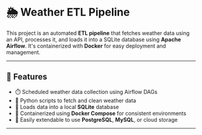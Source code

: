 # 🌦️ Weather ETL Pipeline

This project is an automated **ETL pipeline** that fetches weather data using an API, processes it, and loads it into a SQLite database using **Apache Airflow**. It's containerized with **Docker** for easy deployment and management.

---

## 🚀 Features

- ⏱️ Scheduled weather data collection using Airflow DAGs
- 🐍 Python scripts to fetch and clean weather data
- 💾 Loads data into a local **SQLite** database
- 🐳 Containerized using **Docker Compose** for consistent environments
- 🧩 Easily extendable to use **PostgreSQL**, **MySQL**, or cloud storage

---
